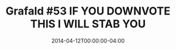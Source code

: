 ---
title: "Grafald #53 IF YOU DOWNVOTE THIS I WILL STAB YOU"
type: "image"
date: 2014-04-12T00:00:00-04:00
draft: false
categories: ["Projects"]
image_path: "../img/2014/53.png"
alt_text: ""
is_subpage: true
---